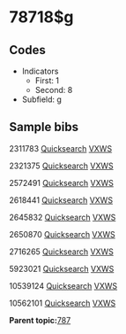 # 78718$g

## Codes

-   Indicators
    -   First: 1
    -   Second: 8
-   Subfield: g

## Sample bibs

2311783 [Quicksearch](https://search.library.yale.edu/catalog/2311783) [VXWS](http://prodorbis.library.yale.edu:7014/vxws/GetHoldingsService?bibId=2311783)

2321375 [Quicksearch](https://search.library.yale.edu/catalog/2321375) [VXWS](http://prodorbis.library.yale.edu:7014/vxws/GetHoldingsService?bibId=2321375)

2572491 [Quicksearch](https://search.library.yale.edu/catalog/2572491) [VXWS](http://prodorbis.library.yale.edu:7014/vxws/GetHoldingsService?bibId=2572491)

2618441 [Quicksearch](https://search.library.yale.edu/catalog/2618441) [VXWS](http://prodorbis.library.yale.edu:7014/vxws/GetHoldingsService?bibId=2618441)

2645832 [Quicksearch](https://search.library.yale.edu/catalog/2645832) [VXWS](http://prodorbis.library.yale.edu:7014/vxws/GetHoldingsService?bibId=2645832)

2650870 [Quicksearch](https://search.library.yale.edu/catalog/2650870) [VXWS](http://prodorbis.library.yale.edu:7014/vxws/GetHoldingsService?bibId=2650870)

2716265 [Quicksearch](https://search.library.yale.edu/catalog/2716265) [VXWS](http://prodorbis.library.yale.edu:7014/vxws/GetHoldingsService?bibId=2716265)

5923021 [Quicksearch](https://search.library.yale.edu/catalog/5923021) [VXWS](http://prodorbis.library.yale.edu:7014/vxws/GetHoldingsService?bibId=5923021)

10539124 [Quicksearch](https://search.library.yale.edu/catalog/10539124) [VXWS](http://prodorbis.library.yale.edu:7014/vxws/GetHoldingsService?bibId=10539124)

10562101 [Quicksearch](https://search.library.yale.edu/catalog/10562101) [VXWS](http://prodorbis.library.yale.edu:7014/vxws/GetHoldingsService?bibId=10562101)

**Parent topic:**[787](../../tags/787/787.md)

